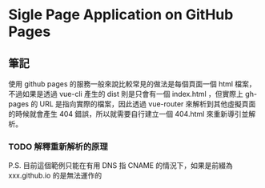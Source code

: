 #  Sigle Page Application on GitHub Pages

## 筆記

使用 github pages 的服務一般來說比較常見的做法是每個頁面一個 html 檔案，不過如果是透過 vue-cli 產生的 dist 則是只會有一個 index.html ，但實際上 gh-pages 的 URL 是指向實際的檔案，因此透過 vue-router 來解析到其他虛擬頁面的時候就會產生 404 錯誤，所以就需要自行建立一個 404.html 來重新導引並解析。

### TODO 解釋重新解析的原理

P.S. 目前這個範例只能在有用 DNS 指 CNAME 的情況下，如果是前綴為 xxx.github.io 的是無法運作的